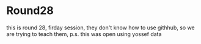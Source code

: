 # Round28

this is round 28, firday session, they don't know how to use githhub, so we are trying to teach them, p.s. this was open using yossef data
